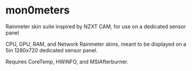# mon0meters
Rainmeter skin suite inspired by NZXT CAM, for use on a dedicated sensor panel

CPU, GPU, RAM, and Network Rainmeter skins, meant to be displayed on a 5in 1280x720 dedicated sensor panel.

Requires CoreTemp, HWiNFO, and MSIAfterburner.
